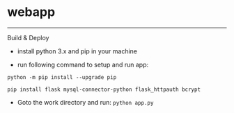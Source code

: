 # webapp

----

Build & Deploy

- install python 3.x and pip in your machine

- run following command to setup and run app:

``python -m pip install --upgrade pip``

``pip install flask mysql-connector-python flask_httpauth bcrypt``

- Goto the work directory and run:
``python app.py``
